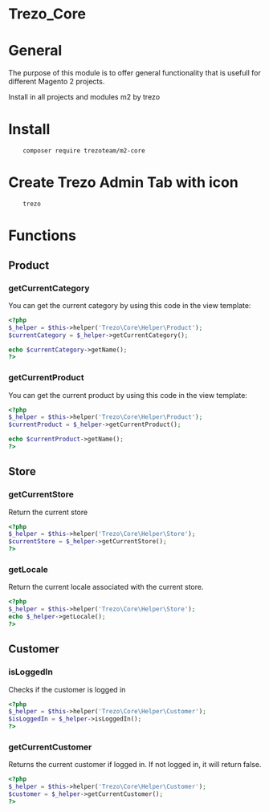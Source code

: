 Trezo_Core
===============

# General

The purpose of this module is to offer general functionality that is usefull for different Magento 2 projects.

Install in all projects and modules m2 by trezo

# Install

```
	composer require trezoteam/m2-core
```


# Create Trezo Admin Tab with icon

```
	trezo
```


# Functions

## Product

### getCurrentCategory

You can get the current category by using this code in the view template:

```php
<?php
$_helper = $this->helper('Trezo\Core\Helper\Product');
$currentCategory = $_helper->getCurrentCategory();

echo $currentCategory->getName();
?>
```

### getCurrentProduct

You can get the current product by using this code in the view template:

```php
<?php
$_helper = $this->helper('Trezo\Core\Helper\Product');
$currentProduct = $_helper->getCurrentProduct();

echo $currentProduct->getName();
?>
```

## Store

### getCurrentStore

Return the current store

```php
<?php
$_helper = $this->helper('Trezo\Core\Helper\Store');
$currentStore = $_helper->getCurrentStore();
?>
```

### getLocale

Return the current locale associated with the current store.

```php
<?php
$_helper = $this->helper('Trezo\Core\Helper\Store');
echo $_helper->getLocale();
?>
```

## Customer

### isLoggedIn

Checks if the customer is logged in

```php
<?php
$_helper = $this->helper('Trezo\Core\Helper\Customer');
$isLoggedIn = $_helper->isLoggedIn();
?>
```

### getCurrentCustomer

Returns the current customer if logged in. If not logged in, it will return false.

```php
<?php
$_helper = $this->helper('Trezo\Core\Helper\Customer');
$customer = $_helper->getCurrentCustomer();
?>
```
